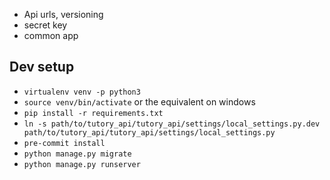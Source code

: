 * Api urls, versioning
* secret key
* common app


## Dev setup
* `virtualenv venv -p python3`
* `source venv/bin/activate` or the equivalent on windows
* `pip install -r requirements.txt`
* `ln -s path/to/tutory_api/tutory_api/settings/local_settings.py.dev path/to/tutory_api/tutory_api/settings/local_settings.py`
* `pre-commit install`
* `python manage.py migrate`
* `python manage.py runserver`
